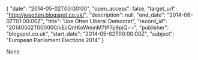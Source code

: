 {
  "date": "2014-05-02T00:00:00", 
  "open_access": false, 
  "target_url": "http://joeotten.blogspot.co.uk/", 
  "description": null, 
  "end_date": "2014-06-07T01:00:00Z", 
  "title": "Joe Otten Liberal Democrat", 
  "record_id": "20140502T000000/vEcQntKoWminM7tP7p9pjQ==", 
  "publisher": "blogspot.co.uk", 
  "start_date": "2014-05-02T00:00:00Z", 
  "subject": "European Parliament Elections 2014"
}

None